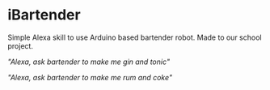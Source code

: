 # iBartender

Simple Alexa skill to use Arduino based bartender robot. Made to our school project.

*"Alexa, ask bartender to make me gin and tonic"*

*"Alexa, ask bartender to make me rum and coke"*
